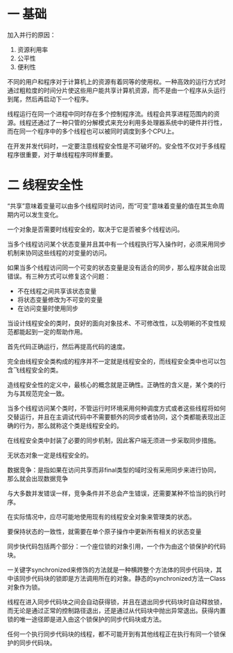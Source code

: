 # 一 基础

加入并行的原因：

1. 资源利用率
2. 公平性
3. 便利性

不同的用户和程序对于计算机上的资源有着同等的使用权。一种高效的运行方式时通过粗粒度的时间分片使这些用户能共享计算机资源，而不是由一个程序从头运行到尾，然后再启动下一个程序。

线程运行在同一个进程中同时存在多个控制程序流。线程会共享进程范围内的资源。线程还通过了一种只管的分解模式来充分利用多处理器系统中的硬件并行性，而在同一个程序中的多个线程也可以被同时调度到多个CPU上。

在开发并发代码时，一定要注意线程安全性是不可破坏的。安全性不仅对于多线程程序很重要，对于单线程程序同样重要。

# 二 线程安全性

“共享”意味着变量可以由多个线程同时访问，而“可变”意味着变量的值在其生命周期内可以发生变化。

一个对象是否需要时线程安全的，取决于它是否被多个线程访问。

当多个线程访问某个状态变量并且其中有一个线程执行写入操作时，必须采用同步机制来协同这些线程的对变量的访问。

如果当多个线程访问同一个可变的状态变量是没有适合的同步，那么程序就会出现错误。有三种方式可以修复这个问题：

* 不在线程之间共享该状态变量
* 将状态变量修改为不可变的变量
* 在访问变量时使用同步

当设计线程安全的类时，良好的面向对象技术、不可修改性，以及明晰的不变性规范都能起到一定的帮助作用。

首先代码正确运行，然后再提高代码的速度。

完全由线程安全类构成的程序并不一定就是线程安全的，而线程安全类中也可以包含飞线程安全的类。

造线程安全性的定义中，最核心的概念就是正确性。正确性的含义是，某个类的行为与其规范完全一致。

当多个线程访问某个类时，不管运行时环境采用何种调度方式或者这些线程将如何交替运行，并且在主调试代码中不需要额外的同步或者协同，这个类都能表现出正确的行为，那么就称这个类是线程安全的。

在线程安全类中封装了必要的同步机制，因此客户端无须进一步采取同步措施。

无状态对象一定是线程安全的。

数据竞争：是指如果在访问共享而非final类型的域时没有采用同步来进行协同，那么就会出现数据竞争

与大多数并发错误一样，竞争条件并不总会产生错误，还需要某种不恰当的执行时序。

在实际情况中，应尽可能地使用现有的线程安全对象来管理类的状态。

要保持状态的一致性，就需要在单个原子操作中更新所有相关的状态变量

同步快代码包括两个部分：一个座位锁的对象引用，一个作为由这个锁保护的代码块。

一关键字synchronized来修饰的方法就是一种横跨整个方法体的同步代码块，其中该同步代码块的锁即是方法调用所在的对象。静态的synchronized方法一Class对象作为锁。

线程在进入同步代码块之间会自动获得锁，并且在退出同步代码块时自动释放锁，而无论是通过正常的控制路径退出，还是通过从代码块中抛出异常退出。获得内置锁的唯一途径即是进入由这个锁保护的同步代码块或方法。

任何一个执行同步代码块的线程，都不可能开到有其他线程正在执行有同一个锁保护的同步代码块。

